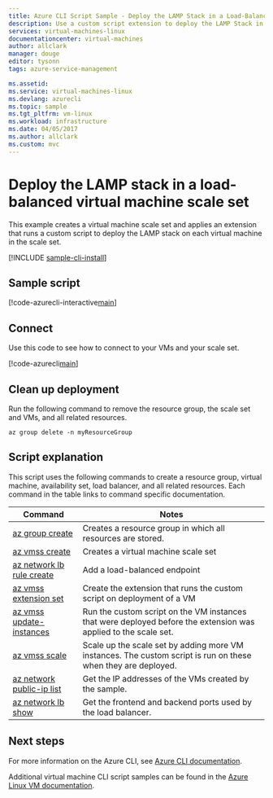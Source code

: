 ```yaml
---
title: Azure CLI Script Sample - Deploy the LAMP Stack in a Load-Balanced Virutal Machin Scale Set | Microsoft Docs
description: Use a custom script extension to deploy the LAMP Stack in a load=balanced virtual machine scale set on Azure.
services: virtual-machines-linux
documentationcenter: virtual-machines
author: allclark
manager: douge
editor: tysonn
tags: azure-service-management

ms.assetid:
ms.service: virtual-machines-linux
ms.devlang: azurecli
ms.topic: sample
ms.tgt_pltfrm: vm-linux
ms.workload: infrastructure
ms.date: 04/05/2017
ms.author: allclark
ms.custom: mvc
---
```


# Deploy the LAMP stack in a load-balanced virtual machine scale set

This example creates a virtual machine scale set
and applies an extension that runs a custom script to deploy the LAMP stack
on each virtual machine in the scale set.

[!INCLUDE [sample-cli-install](../../../includes/sample-cli-install.md)]

## Sample script

[!code-azurecli-interactive[main](../../../cli_scripts/virtual-machine/create-scaleset-php-ansible/build-stack.sh "Create virtual machine scale set with LAMP stack")]

## Connect

Use this code to see how to connect to your VMs and your scale set.

[!code-azurecli[main](../../../cli_scripts/virtual-machine/create-scaleset-php-ansible/how-to-access.sh "Access the virtual machine scale set")]

## Clean up deployment 

Run the following command to remove the resource group, the scale set and VMs, and all related resources.

```azurecli-interactive 
az group delete -n myResourceGroup
```

## Script explanation

This script uses the following commands to create a resource group, virtual machine, availability set, load balancer, and all related resources. Each command in the table links to command specific documentation.

| Command | Notes |
|---|---|
| [az group create](https://docs.microsoft.com/cli/azure/group) | Creates a resource group in which all resources are stored. |
| [az vmss create](https://docs.microsoft.com/cli/azure/vmss#az_vmss_create) | Creates a virtual machine scale set |
| [az network lb rule create](https://docs.microsoft.com/cli/azure/network/lb/rule#az_network_lb_rule_create) | Add a load-balanced endpoint |
| [az vmss extension set](https://docs.microsoft.com/cli/azure/vmss/extension#az_vmss_extension_set) | Create the extension that runs the custom script on deployment of a VM |
| [az vmss update-instances](https://docs.microsoft.com/cli/azure/vmss#az_vmss_update_instances) | Run the custom script on the VM instances that were deployed before the extension was applied to the scale set. |
| [az vmss scale](https://docs.microsoft.com/cli/azure/vmss#az_vmss_scale) | Scale up the scale set by adding more VM instances. The custom script is run on these when they are deployed. |
| [az network public-ip list](https://docs.microsoft.com/cli/azure/network/public-ip) | Get the IP addresses of the VMs created by the sample. |
| [az network lb show](https://docs.microsoft.com/cli/azure/network/lb#az_network_lb_show) | Get the frontend and backend ports used by the load balancer. |

## Next steps

For more information on the Azure CLI, see [Azure CLI documentation](https://docs.microsoft.com/cli/azure).

Additional virtual machine CLI script samples can be found in the [Azure Linux VM documentation](../linux/cli-samples.md?toc=%2fazure%2fvirtual-machines%2flinux%2ftoc.json).
